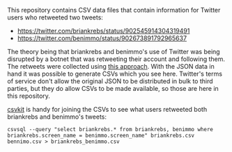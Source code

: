This repository contains CSV data files that contain information for Twitter
users who retweeted two tweets:

* https://twitter.com/briankrebs/status/902545914304319491
* https://twitter.com/benimmo/status/902673891792965637

The theory being that briankrebs and benimmo's use of Twitter was being
disrupted by a botnet that was retweeting their account and following them. The
retweets were collected using [this
approach](https://gist.github.com/edsu/94901f4a6454805f04fff6d9c10b0b8a). With
the JSON data in hand it was possible to generate CSVs which you see here.
Twitter's terms of service don't allow the original JSON to be distributed in
bulk to third parties, but they do allow CSVs to be made available, so those are
here in this repository.

[csvkit](https://csvkit.readthedocs.io) is handy for joining the CSVs to see
what users retweeted both briankrebs and benimmo's tweets:

    csvsql --query "select briankrebs.* from briankrebs, benimmo where briankrebs.screen_name = benimmo.screen_name" briankrebs.csv bennimo.csv > briankrebs_benimmo.csv


